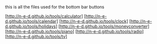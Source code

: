 this is all the files used for the bottom bar buttons

[http://n-e-d.github.io/tools/calculator]
[http://n-e-d.github.io/tools/calendar]
[http://n-e-d.github.io/tools/clock]
[http://n-e-d.github.io/tools/holidays]
[http://n-e-d.github.io/tools/moneyconverter]
[http://n-e-d.github.io/tools/piano]
[http://n-e-d.github.io/tools/radio]
[http://n-e-d.github.io/tools/tv]
